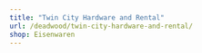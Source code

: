 ```yaml
---
title: "Twin City Hardware and Rental"
url: /deadwood/twin-city-hardware-and-rental/
shop: Eisenwaren
---
```

